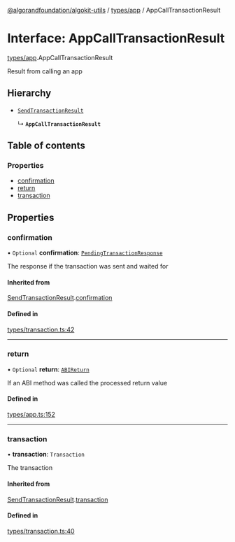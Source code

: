 [@algorandfoundation/algokit-utils](../README.md) / [types/app](../modules/types_app.md) / AppCallTransactionResult

# Interface: AppCallTransactionResult

[types/app](../modules/types_app.md).AppCallTransactionResult

Result from calling an app

## Hierarchy

- [`SendTransactionResult`](types_transaction.SendTransactionResult.md)

  ↳ **`AppCallTransactionResult`**

## Table of contents

### Properties

- [confirmation](types_app.AppCallTransactionResult.md#confirmation)
- [return](types_app.AppCallTransactionResult.md#return)
- [transaction](types_app.AppCallTransactionResult.md#transaction)

## Properties

### confirmation

• `Optional` **confirmation**: [`PendingTransactionResponse`](types_algod.PendingTransactionResponse.md)

The response if the transaction was sent and waited for

#### Inherited from

[SendTransactionResult](types_transaction.SendTransactionResult.md).[confirmation](types_transaction.SendTransactionResult.md#confirmation)

#### Defined in

[types/transaction.ts:42](https://github.com/algorandfoundation/algokit-utils-ts/blob/main/src/types/transaction.ts#L42)

___

### return

• `Optional` **return**: [`ABIReturn`](../modules/types_app.md#abireturn)

If an ABI method was called the processed return value

#### Defined in

[types/app.ts:152](https://github.com/algorandfoundation/algokit-utils-ts/blob/main/src/types/app.ts#L152)

___

### transaction

• **transaction**: `Transaction`

The transaction

#### Inherited from

[SendTransactionResult](types_transaction.SendTransactionResult.md).[transaction](types_transaction.SendTransactionResult.md#transaction)

#### Defined in

[types/transaction.ts:40](https://github.com/algorandfoundation/algokit-utils-ts/blob/main/src/types/transaction.ts#L40)
